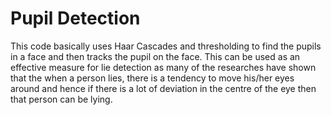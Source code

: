 # Pupil Detection

This code basically uses Haar Cascades and thresholding to find the pupils in a face and then tracks the pupil on the face. This can be used as an effective measure for lie detection as many of the researches have shown that the when a person lies, there is a tendency to move his/her eyes around and hence if there is a lot of deviation in the centre of the eye then that person can be lying.

